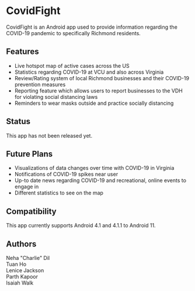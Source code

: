 # CovidFight
CovidFight is an Android app used to provide information regarding the COVID-19 pandemic to specifically Richmond residents.
## Features
* Live hotspot map of active cases across the US
* Statistics regarding COVID-19 at VCU and also across Virginia
* Review/Rating system of local Richmond businesses and their COVID-19 prevention measures
* Reporting feature which allows users to report businesses to the VDH for violating social distancing laws
* Reminders to wear masks outside and practice socially distancing
## Status
This app has not been released yet.
## Future Plans
* Visualizations of data changes over time with COVID-19 in Virginia
* Notifications of COVID-19 spikes near user
* Up-to date news regarding COVID-19 and recreational, online events to engage in
* Different statistics to see on the map
## Compatibility
This app currently supports Android 4.1 and 4.1.1 to Android 11.
## Authors
Neha "Charlie" Dil  
Tuan Ho  
Lenice Jackson  
Parth Kapoor  
Isaiah Walk
